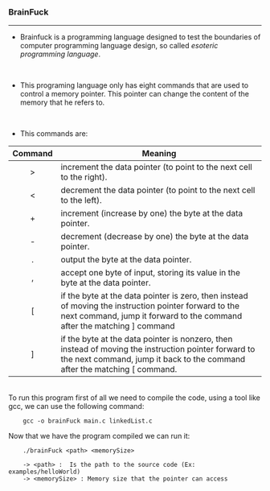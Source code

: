 ### BrainFuck
---

- Brainfuck is a programming language designed to test the boundaries of computer programming language design, so called *esoteric programming language*.

<br>

- This programing language only has eight commands that are used to control a memory pointer. This pointer can change the content of the memory that he refers to.

<br>

- This commands are:

| Command | Meaning                                                                 |
|:-------:|-------------------------------------------------------------------------|
|    >    | increment the data pointer (to point to the    next cell to the right). |
|    <    |  decrement the data pointer (to point to the next cell to the left).    |
|    +    | increment (increase by one) the byte at the data pointer.               |
|    -    | decrement (decrease by one) the byte at the data pointer.               |
|    .    | output the byte at the data pointer.                                    |
|    ,    | accept one byte of input, storing its value in the byte at the data pointer.|
|    [    | if the byte at the data pointer is zero, then instead of moving the instruction pointer forward to the next command, jump it forward to the command after the matching ] command                                                                             |
|   ]     | if the byte at the data pointer is nonzero, then instead of moving the instruction pointer forward to the next command, jump it back to the command after the matching [ command.                                                                 |

<br>
 To run this program first of all we need to compile the code, using a tool like gcc, we can use the following command:
    
        gcc -o brainFuck main.c linkedList.c


 Now that we have the program compiled we can run it:

        ./brainFuck <path> <memorySize>

        -> <path> :  Is the path to the source code (Ex: examples/helloWorld)
        -> <memorySize> : Memory size that the pointer can access